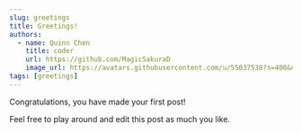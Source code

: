 ```yaml
---
slug: greetings
title: Greetings!
authors:
  - name: Quinn Chen
    title: coder
    url: https://github.com/MagicSakuraD
    image_url: https://avatars.githubusercontent.com/u/55037538?s=400&u=84a5cbaa957c133f15e64efdb29d6fc5268b587f&v=4
tags: [greetings]
---
```


Congratulations, you have made your first post!

Feel free to play around and edit this post as much you like.